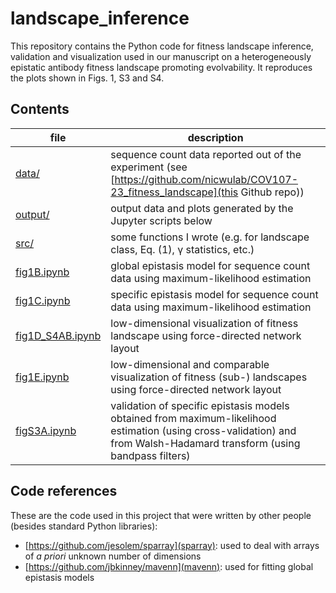 # landscape_inference

This repository contains the Python code for fitness landscape inference, validation and visualization used in our manuscript on a heterogeneously epistatic antibody fitness landscape promoting evolvability. It reproduces the plots shown in Figs. 1, S3 and S4.

## Contents

| file      | description       |
|----------------|----------------|
| [data/](`data`) | sequence count data reported out of the experiment (see [https://github.com/nicwulab/COV107-23_fitness_landscape](this Github repo)) |
| [output/](`output`) | output data and plots generated by the Jupyter scripts below |
| [src/](`src`) | some functions I wrote (e.g. for landscape class, Eq. (1), γ statistics, etc.) |
| [fig1B.ipynb](`fig1B.ipynb`) | global epistasis model for sequence count data using maximum-likelihood estimation |
| [fig1C.ipynb](`fig1C.ipynb`) | specific epistasis model for sequence count data using maximum-likelihood estimation |
| [fig1D_S4AB.ipynb](`fig1D_S4AB.ipynb`) | low-dimensional visualization of fitness landscape using force-directed network layout |
| [fig1E.ipynb](`fig1E.ipynb`) | low-dimensional and comparable visualization of fitness (sub-) landscapes using force-directed network layout |
| [figS3A.ipynb](`figS3A.ipynb`) | validation of specific epistasis models obtained from maximum-likelihood estimation (using cross-validation) and from Walsh-Hadamard transform (using bandpass filters) |

## Code references

These are the code used in this project that were written by other people (besides standard Python libraries):

- [https://github.com/jesolem/sparray](sparray): used to deal with arrays of *a priori* unknown number of dimensions
- [https://github.com/jbkinney/mavenn](mavenn): used for fitting global epistasis models